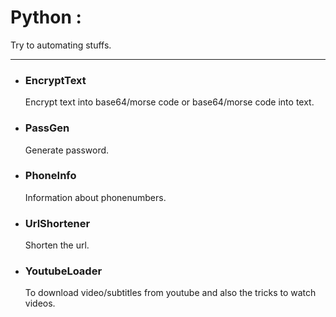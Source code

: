 # Python : 
   Try to automating stuffs.
<hr width = "100%" >

<ul>
   <li><h3>EncryptText</h3>Encrypt text into base64/morse code or base64/morse code into text.</li>
   <li><h3>PassGen</h3>Generate password.</li>
   <li><h3>PhoneInfo</h3>Information about phonenumbers.</li>
   <li><h3>UrlShortener</h3>Shorten the url.</li>
   <li><h3>YoutubeLoader</h3>To download video/subtitles from youtube and also the tricks to watch videos.</li>
</ul>
